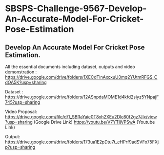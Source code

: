 # SBSPS-Challenge-9567-Develop-An-Accurate-Model-For-Cricket-Pose-Estimation
## Develop An Accurate Model For Cricket Pose Estimation.

All the essential documents including dataset, outputs and video demonstration : https://drive.google.com/drive/folders/1XECdTinAxcxuU0mq2YUtmRFGS_CdOA5K?usp=sharing

Dataset : https://drive.google.com/drive/folders/12ASnpdaMOME1d4kfd2siyz5YNpajF745?usp=sharing

Video Proposal: https://drive.google.com/file/d/1_SBRaYaie0T8xh2XEu2Dle80f2gz7JIx/view?usp=sharing (Google Drive Link)
                https://youtu.be/V7YTIjVPSwA (Youtube Link)

Output: https://drive.google.com/drive/folders/173ua1E2pDtu7t_eHPrf9adSVFo75FXjp?usp=sharing

